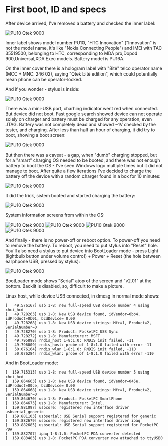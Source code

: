 # First boot, ID and specs

After device arrived, I've removed a battery and checked the inner label:

![PU10 Qtek 9000](img/pu10_002.png?raw=true "PU10 Qtek 9000")

Inner label shows model number PU10, "HTC Innovation" ("Innovation" is not the model name,
it's like "Nokia Connecting People") and IMEI with TAC 35519500, belonging to HTC,
corresponding to MDA pro,Dopod 900,Universal,XDA Exec models. Battery model is PU16A.

On the inner cover there is a hologram label with "Bitė" telco operator name (MCC + MNC: 246 02),
saying "Qtek bitė edition", which could potentially mean phone can be operator-locked.

And if you wonder - stylus is inside:

![PU10 Qtek 9000](img/pu10_005.png?raw=true "PU10 Qtek 9000")

There was a mini-USB port, charhing indicator went red when connected.
But device did not boot. Fast google search showed device can not operate
solely on charger and battery must be charged for any operation, even JTAG.
Battery was not completely dead and showed ~1V checked by the tester, and charging.
After less than half an hour of charging, it did try to boot, showing a boot screen:

![PU10 Qtek 9000](img/pu10_003.png?raw=true "PU10 Qtek 9000")

But then there was a caveat - a gap, when "dumb" charging stopped, but for a "smart"
charging OS needed to be booted, and there was not enough battery to boot the OS - 
I've seen Windows logo multiple times but it did not manage to boot.  After quite a fiew iterations
I've decided to charge the battery off the device with a random charger found in a box for 10 minutes:

![PU10 Qtek 9000](img/pu10_004.png?raw=true "PU10 Qtek 9000")

It did the trick, sistem booted and started charging the battery:

![PU10 Qtek 9000](img/pu10_006.png?raw=true "PU10 Qtek 9000")

System information screens from within the OS:

![PU10 Qtek 9000](img/pu10_007.png?raw=true "PU10 Qtek 9000")
![PU10 Qtek 9000](img/pu10_008.png?raw=true "PU10 Qtek 9000")
![PU10 Qtek 9000](img/pu10_009.png?raw=true "PU10 Qtek 9000")
![PU10 Qtek 9000](img/pu10_010.png?raw=true "PU10 Qtek 9000")

And finally - there is no power-off or reboot option. To power-off you need to remove the battery.
To reboot, you need to put stylus into "Reset" hole. You'll also need a stylus to put device into BootLoader
mode - press  Light (lightbulb button under volume control) + Power + Reset (the hole between earphpone USB,
pressed by stylus):

![PU10 Qtek 9000](img/pu10_011.png?raw=true "PU10 Qtek 9000")

BootLoader mode shows "Serial" atop of the screen  and "v2.01" at the bottom. Backlit is disabled, so,
difficult to make a picture.

Linux host, while device USB connected, in dmesg in normal mode shows:
```
[   49.576167] usb 1-8: new full-speed USB device number 4 using xhci_hcd
[   49.728263] usb 1-8: New USB device found, idVendor=0bb4, idProduct=0b01, bcdDevice= 0.00
[   49.728268] usb 1-8: New USB device strings: Mfr=1, Product=2, SerialNumber=0
[   49.728270] usb 1-8: Product: PocketPC USB Sync
[   49.728272] usb 1-8: Manufacturer: MSFT
[   49.795898] rndis_host 1-8:1.0: RNDIS init failed, -11
[   49.796009] rndis_host: probe of 1-8:1.0 failed with error -11
[   50.076164] rndis_wlan 1-8:1.0: RNDIS init failed, -110
[   50.076284] rndis_wlan: probe of 1-8:1.0 failed with error -110
```

And in BootLoader mode:
```
[  159.715313] usb 1-8: new full-speed USB device number 5 using xhci_hcd
[  159.864663] usb 1-8: New USB device found, idVendor=045e, idProduct=00ce, bcdDevice= 0.00
[  159.864668] usb 1-8: New USB device strings: Mfr=1, Product=2, SerialNumber=0
[  159.864670] usb 1-8: Product: PocketPC SmartPhone
[  159.864673] usb 1-8: Manufacturer: Intel.
[  159.881097] usbcore: registered new interface driver usbserial_generic
[  159.881103] usbserial: USB Serial support registered for generic
[  159.882679] usbcore: registered new interface driver ipaq
[  159.882685] usbserial: USB Serial support registered for PocketPC PDA
[  159.882707] ipaq 1-8:1.0: PocketPC PDA converter detected
[  159.883483] usb 1-8: PocketPC PDA converter now attached to ttyUSB0
```
